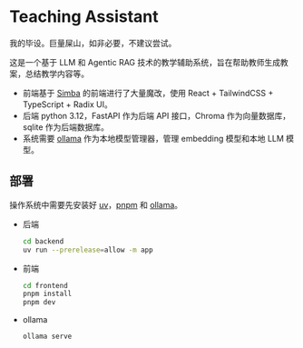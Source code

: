 # Teaching Assistant

我的毕设。巨量屎山，如非必要，不建议尝试。

这是一个基于 LLM 和 Agentic RAG 技术的教学辅助系统，旨在帮助教师生成教案，总结教学内容等。

- 前端基于 [Simba](https://github.com/GitHamza0206/simba/) 的前端进行了大量魔改，使用 React + TailwindCSS + TypeScript + Radix UI。
- 后端 python 3.12，FastAPI 作为后端 API 接口，Chroma 作为向量数据库，sqlite 作为后端数据库。
- 系统需要 [ollama](https://github.com/ollama/ollama) 作为本地模型管理器，管理 embedding 模型和本地 LLM 模型。

## 部署

操作系统中需要先安装好 [uv](https://docs.astral.sh/uv/)，[pnpm](https://pnpm.io/) 和 [ollama](https://ollama.com/)。

- 后端
  ```sh
  cd backend
  uv run --prerelease=allow -m app
  ```
- 前端
  ```sh
  cd frontend
  pnpm install
  pnpm dev
  ```
- ollama
  ```sh
  ollama serve
  ```

